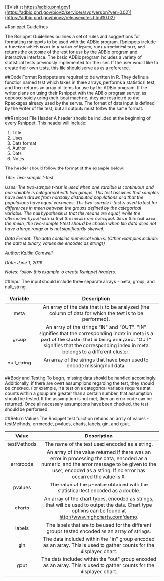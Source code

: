 <!--adbio-version-->
[![Visit at https://adbio.pnnl.gov](https://adbio.pnnl.gov/bioviz/services/svg/version?ver=0.02)](https://adbio.pnnl.gov/bioviz/releasenotes.html#0.02)
<!--rsnippet-title-->
#Rsnippet Guidelines
<!--rsnippet-description-->
The Rsnippet Guidelines outlines a set of rules and suggestions for formatting rsnippets to be used with the ADBio program. Rsnippets include a function which takes in a series of inputs, runs a statistical test, and returns the outcome of the test for use by the ADBio program and interactive interface. The basic ADBio program includes a variety of statistical tests previously implemented for the user. If the user would like to create their own tests, this file should serve as as a reference.

<!--rsnippet-data-->
##Code Format
Rsnippets are required to be written in R. They define a function named test which takes in three arrays, performs a statistical test, and then returns an array of items for use by the ADBio program. If the writer plans on using their Rsnippet with the ADBio program server, as opposed solely using their local machine, they are restricted to the Rpackages already used by the server. The format of data input is defined by the writer of the test, but all outputs must follow the same format.

<!--rnsippet-file header-->
##Rsnippet File Header
A header should be included at the beginning of every Rsnippet. This header will include:

1. Title
2. Uses
3. Data format
4. Author
5. Date
6. Notes
  
The header should follow the format of the example below:

*Title: Two-sample t-test*

*Uses: The two-sample t-test is used when one varaible is continuous and one variable is categorical with two groups. This test assumes that samples have been drawn from normally distributed populations and that the populations have equal variances. The two-sample t-test is used to test for differences in mean between the groups defined by the categorical variable. The null hypothesis is that the means are equal, while the alternative hypothesis is that the means are not equal. Since this test uses the mean, the two-sample t-test should be chosen when the data does not have a large range or is not significantly skewed.*

*Data Format: The data contains numerical values. (Other examples include: the data is binary, values are encoded as strings)*

*Author: Kaitlin Cornwell*

*Date: June 1, 2016*

*Notes: Follow this example to create Rsnippet headers.*

<!--rsnippet-input-->
##Input
The input should include three separate arrays - meta, group, and null_string.

|Variable     |Description|
|:-------------:|:---------:|
| meta | An array of the data that is to be analyzed (the column of data for which the test is to be performed). |
| group | An array of the strings "IN" and "OUT". "IN" signifies that the corresponding index in meta is a part of the cluster that is being analyzed. "OUT" signifies that the corresponding index in meta belongs to a different cluster. |
| null_string | An array of the strings that have been used to encode missing/null data. |

<!--rsnippet-body-->
##Body and Testing
To begin, missing data should be handled accordingly. Additionally, if there are overt assumptions regarding the test, they should be checked. For example, if a test on a categorical variable requires that counts within a group are greater than a certain number, that assumption should be tested. If the assumption is not met, then an error code can be returned. Once all necessary assumptions have been checked, the test should be performed.

<!--rsnippet-return values-->
##Return Values
The Rnsippet test function returns an array of values - testMethods, errorcode, pvalues, charts, labels, gin, and gout.

|Value     |Description|
|:--------:|:-------:
|testMethods|The name of the test used encoded as a string.|
|errorcode| An array of the value returned if there was an error in processing the data, encoded as a numeric, and the error message to be given to the user, encoded as a string. If no error has occurred the value is 0.|
|pvalues|The value of the p-value obtained with the statistical test encoded as a double.|
|charts|An array of the chart types, encoded as strings, that will be used to output the data. Chart type options can be found at http://www.highcharts.com/demo.|
|labels|The labels that are to be used for the different groups tested encoded as an array of strings.|
|gin|The data included within the "in" group encoded as an array. This is used to gather counts for the displayed chart.|
|gout|The data included within the "out" group encoded as an array. This is used to gather counts for the displayed chart.|
